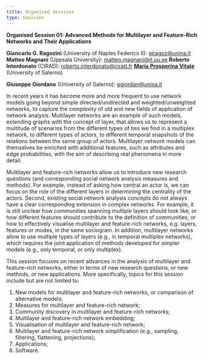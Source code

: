 ```yaml
---
title: Organised Sessions
type: sessions
---
```


**Organised Session 01: Advanced Methods for Multilayer and Feature-Rich Networks and Their Applications**

**Giancarlo G. Ragozini** (University of Naples Federico II): giragoz@unina.it
**Matteo Magnani** (Uppsala University): matteo.magnani@it.uu.se 
**Roberto Interdonato** (CIRAD): roberto.interdonato@cirad.fr 
<a href="mailto:mvitale@unisa.it">**Maria Prosperina Vitale**</a> (University of Salerno)

**Giuseppe Giordano** (University of Salerno): ggiordan@unisa.it 

In recent years it has become more and more frequent to use network models going beyond simple directed/undirected and weighted/unweighted networks, to capture the complexity of old and new fields of application of network analysis. Multilayer networks are an example of such models, extending graphs with the concept of layer, that allows us to represent a multitude of scenarios from the different types of ties we find in a multiplex network, to different types of actors, to different temporal snapshots of the relations between the same group of actors. Multilayer network models can themselves be enriched with additional features, such as attributes and edge probabilities, with the aim of describing real phenomena in more detail.

Multilayer and feature-rich networks allow us to introduce new research questions (and corresponding social network analysis measures and methods). For example, instead of asking how central an actor is, we can focus on the role of the different layers in determining the centrality of the actors. Second, existing social network analysis concepts do not always have a clear corresponding extension in complex networks. For example, it is still unclear how communities spanning multiple layers should look like, or how different features should contribute to the definition of communities, or how to effectively visualise multilayer and feature-rich networks, e.g. layers, features or modes, in the same sociogram. In addition, multilayer networks allow to use multiple types of layers (e.g., in temporal multiplex networks), which requires the joint application of methods developed for simpler models (e.g., only temporal, or only multiplex). 

This session focuses on recent advances in the analysis of multilayer and feature-rich networks, either in terms of new research questions, or new methods, or new applications. More specifically, topics for this session include but are not limited to:

1) New models for multilayer and feature-rich networks, or comparison of alternative models; 
2) Measures for multilayer and feature-rich network; 
3) Community discovery in multilayer and feature-rich networks; 
4) Multilayer and feature-rich network embedding; 
5) Visualisation of multilayer and feature-rich network; 
6) Multilayer and feature-rich network simplification (e.g., sampling, filtering, flattening, projections); 
7) Applications; 
8) Software. 